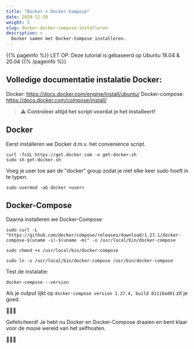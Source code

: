 ```yaml
---
title: "Docker + Docker-Compose"
date: 2020-12-20
weight: 3
slug: docker-docker-compose-installeren
description: >
  Docker samen met Docker-Compose installeren.
---
```


{{% pageinfo %}}
LET OP: Deze tutorial is gebaseerd op Ubuntu 18.04 & 20.04
{{% /pageinfo %}}

## Volledige documentatie instalatie Docker: 
Docker: https://docs.docker.com/engine/install/ubuntu/
Docker-compose: https://docs.docker.com/compose/install/

> :warning: **Controleer altijd het script voordat je het installeert!**

## Docker
Eerst installeren we Docker d.m.v. het convenience script.

```
curl -fsSL https://get.docker.com -o get-docker.sh
sudo sh get-docker.sh
```

Voeg je user toe aan de "docker" group zodat je niet elke keer sudo hoeft in te typen.



```
sudo usermod -aG docker <user>
```

## Docker-Compose

Daarna installeren we Docker-Compose

```
sudo curl -L "https://github.com/docker/compose/releases/download/1.27.1/docker-compose-$(uname -s)-$(uname -m)" -o /usr/local/bin/docker-compose

sudo chmod +x /usr/local/bin/docker-compose

sudo ln -s /usr/local/bin/docker-compose /usr/bin/docker-compose
```

Test de instalatie:

```
docker-compose --version
```

Als je output lijkt op ``docker-compose version 1.27.4, build 01110ad01`` zit je goed.


:tada::tada::tada:

Gefeliciteerd! Je hebt nu Docker en Docker-Compose draaien en bent klaar voor de mooie wereld van het selfhosten.

:tada::tada::tada:
